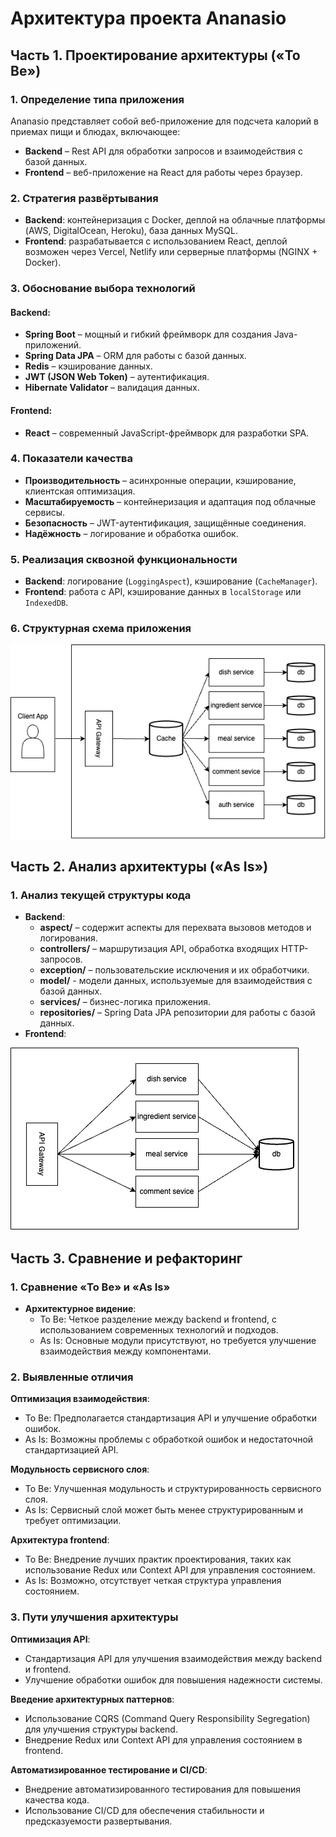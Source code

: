 # Архитектура проекта Ananasio

## Часть 1. Проектирование архитектуры («To Be»)

### 1. Определение типа приложения

Ananasio представляет собой веб-приложение для подсчета калорий в приемах пищи и блюдах, включающее:

- **Backend** – Rest API для обработки запросов и взаимодействия с базой данных.
- **Frontend** – веб-приложение на React для работы через браузер.

### 2. Стратегия развёртывания

- **Backend**: контейнеризация с Docker, деплой на облачные платформы (AWS, DigitalOcean, Heroku), база данных MySQL.
- **Frontend**: разрабатывается с использованием React, деплой возможен через Vercel, Netlify или серверные платформы (NGINX + Docker).

### 3. Обоснование выбора технологий

#### Backend:

- **Spring Boot** – мощный и гибкий фреймворк для создания Java-приложений.
- **Spring Data JPA** – ORM для работы с базой данных.
- **Redis** – кэширование данных.
- **JWT (JSON Web Token)** – аутентификация.
- **Hibernate Validator** – валидация данных.

#### Frontend:

- **React** – современный JavaScript-фреймворк для разработки SPA.

### 4. Показатели качества

- **Производительность** – асинхронные операции, кэширование, клиентская оптимизация.
- **Масштабируемость** – контейнеризация и адаптация под облачные сервисы.
- **Безопасность** – JWT-аутентификация, защищённые соединения.
- **Надёжность** – логирование и обработка ошибок.

### 5. Реализация сквозной функциональности

- **Backend**: логирование (`LoggingAspect`), кэширование (`CacheManager`).
- **Frontend**: работа с API, кэширование данных в `localStorage` или `IndexedDB`.

### 6. Структурная схема приложения
![Архитектурная диаграмма ToBe](https://github.com/likevelerjegher/ananasio/blob/main/docs/pictures/architactureToBe.png)

## Часть 2. Анализ архитектуры («As Is»)

### 1. Анализ текущей структуры кода

- **Backend**:
  - **aspect/** – содержит аспекты для перехвата вызовов методов и логирования.
  - **controllers/** – маршрутизация API, обработка входящих HTTP-запросов.
  - **exception/** – пользовательские исключения и их обработчики.
  - **model/** - модели данных, используемые для взаимодействия с базой данных.
  - **services/** – бизнес-логика приложения.
  - **repositories/** – Spring Data JPA репозитории для работы с базой данных.
- **Frontend**:

![Архитектурная диаграмма AsIs](https://github.com/likevelerjegher/ananasio/blob/main/docs/pictures/architactureAsIs.png)

## Часть 3. Сравнение и рефакторинг

### 1. Сравнение «To Be» и «As Is»

- **Архитектурное видение**:
  - To Be: Четкое разделение между backend и frontend, с использованием современных технологий и подходов.
  - As Is: Основные модули присутствуют, но требуется улучшение взаимодействия между компонентами.

### 2. Выявленные отличия

**Оптимизация взаимодействия**:
- To Be: Предполагается стандартизация API и улучшение обработки ошибок.
- As Is: Возможны проблемы с обработкой ошибок и недостаточной стандартизацией API.

**Модульность сервисного слоя**:
- To Be: Улучшенная модульность и структурированность сервисного слоя.
- As Is: Сервисный слой может быть менее структурированным и требует оптимизации.

**Архитектура frontend**:
- To Be: Внедрение лучших практик проектирования, таких как использование Redux или Context API для управления состоянием.
- As Is: Возможно, отсутствует четкая структура управления состоянием.

### 3. Пути улучшения архитектуры

**Оптимизация API**:
- Стандартизация API для улучшения взаимодействия между backend и frontend.
- Улучшение обработки ошибок для повышения надежности системы.
  
**Введение архитектурных паттернов**:
- Использование CQRS (Command Query Responsibility Segregation) для улучшения структуры backend.
- Внедрение Redux или Context API для управления состоянием в frontend.

**Автоматизированное тестирование и CI/CD**:
- Внедрение автоматизированного тестирования для повышения качества кода.
- Использование CI/CD для обеспечения стабильности и предсказуемости развертывания.
